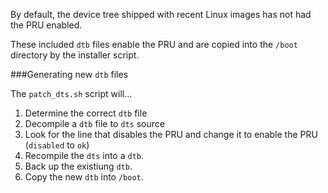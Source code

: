 By default, the device tree shipped with recent Linux images has not had the PRU enabled. 

These included `dtb` files enable the PRU and are copied into the `/boot` directory by the installer script. 

###Generating new `dtb` files

The `patch_dts.sh` script will...

1. Determine the correct `dtb` file
2. Decompile a `dtb` file to `dts` source
2. Look for the line that disables the PRU and change it to enable the PRU (`disabled` to `ok`)
3. Recompile the `dts` into a `dtb`. 
4. Back up the existiung `dtb`.
5. Copy the new `dtb` into `/boot`.
